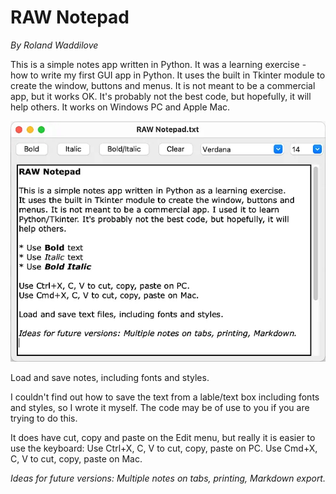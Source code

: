 # RAW Notepad

*By Roland Waddilove*

This is a simple notes app written in Python. It was a learning exercise - how to write my first GUI app in Python. It uses the built in Tkinter module to create the window, buttons and menus. It is not meant to be a commercial app, but it works OK. It's probably not the best code, but hopefully, it will help others. It works on Windows PC and Apple Mac.

![Screenshot of Data Analysis](https://github.com/rwaddilove/notepad/blob/main/notepad.webp)

Load and save notes, including fonts and styles.

I couldn't find out how to save the text from a lable/text box including fonts and styles, so I wrote it myself. The code may be of use to you if you are trying to do this.

It does have cut, copy and paste on the Edit menu, but really it is easier to use the keyboard:
Use Ctrl+X, C, V to cut, copy, paste on PC.
Use Cmd+X, C, V to cut, copy, paste on Mac.

*Ideas for future versions: Multiple notes on tabs, printing, Markdown export.*
